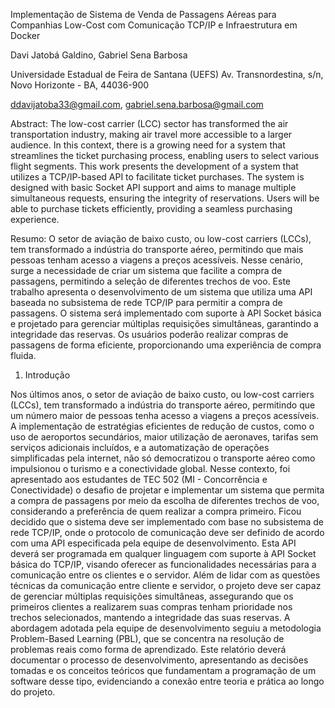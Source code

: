 Implementação de Sistema de Venda de Passagens Aéreas para Companhias Low-Cost com Comunicação TCP/IP e Infraestrutura em Docker

Davi Jatobá Galdino, Gabriel Sena Barbosa

Universidade Estadual de Feira de Santana (UEFS)
Av. Transnordestina, s/n, Novo Horizonte - BA, 44036-900

ddavijatoba33@gmail.com, gabriel.sena.barbosa@gmail.com

Abstract: The low-cost carrier (LCC) sector has transformed the air transportation industry, making air travel more accessible to a larger audience. In this context, there is a growing need for a system that streamlines the ticket purchasing process, enabling users to select various flight segments. This work presents the development of a system that utilizes a TCP/IP-based API to facilitate ticket purchases. The system is designed with basic Socket API support and aims to manage multiple simultaneous requests, ensuring the integrity of reservations. Users will be able to purchase tickets efficiently, providing a seamless purchasing experience.

Resumo: O setor de aviação de baixo custo, ou low-cost carriers (LCCs), tem transformado a indústria do transporte aéreo, permitindo que mais pessoas tenham acesso a viagens a preços acessíveis. Nesse cenário, surge a necessidade de criar um sistema que facilite a compra de passagens, permitindo a seleção de diferentes trechos de voo. Este trabalho apresenta o desenvolvimento de um sistema que utiliza uma API baseada no subsistema de rede TCP/IP para permitir a compra de passagens. O sistema será implementado com suporte à API Socket básica e projetado para gerenciar múltiplas requisições simultâneas, garantindo a integridade das reservas. Os usuários poderão realizar compras de passagens de forma eficiente, proporcionando uma experiência de compra fluida.

1. Introdução

Nos últimos anos, o setor de aviação de baixo custo, ou low-cost carriers (LCCs), tem transformado a indústria do transporte aéreo, permitindo que um número maior de pessoas tenha acesso a viagens a preços acessíveis. A implementação de estratégias eficientes de redução de custos, como o uso de aeroportos secundários, maior utilização de aeronaves, tarifas sem serviços adicionais incluídos, e a automatização de operações simplificadas pela internet, não só democratizou o transporte aéreo como impulsionou o turismo e a conectividade global.
	Nesse contexto, foi apresentado aos estudantes de TEC 502 (MI - Concorrência e Conectividade) o desafio de projetar e implementar um sistema que permita a compra de passagens por meio da escolha de diferentes trechos de voo, considerando a preferência de quem realizar a compra primeiro. Ficou decidido que o sistema deve ser implementado com base no subsistema de rede TCP/IP, onde o protocolo de comunicação deve ser definido de acordo com uma API especificada pela equipe de desenvolvimento. Esta API deverá ser programada em qualquer linguagem com suporte à API Socket básica do TCP/IP, visando oferecer as funcionalidades necessárias para a comunicação entre os clientes e o servidor.
	Além de lidar com as questões técnicas da comunicação entre cliente e servidor, o projeto deve ser capaz de gerenciar múltiplas requisições simultâneas, assegurando que os primeiros clientes a realizarem suas compras tenham prioridade nos trechos selecionados, mantendo a integridade das suas reservas.
	A abordagem adotada pela equipe de desenvolvimento seguiu a metodologia Problem-Based Learning (PBL), que se concentra na resolução de problemas reais como forma de aprendizado. Este relatório deverá documentar o processo de desenvolvimento, apresentando as decisões tomadas e os conceitos teóricos que fundamentam a programação de um software desse tipo, evidenciando a conexão entre teoria e prática ao longo do projeto.
